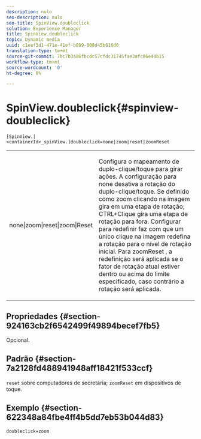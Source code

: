 ```yaml
---
description: nulo
seo-description: nulo
seo-title: SpinView.doubleclick
solution: Experience Manager
title: SpinView.doubleclick
topic: Dynamic media
uuid: c1eef3d1-471e-41ef-b899-008d45b616d0
translation-type: tm+mt
source-git-commit: 7bc7b3a86fbcdc57cfdc31745fae3afc06e44b15
workflow-type: tm+mt
source-wordcount: '0'
ht-degree: 0%

---
```



# SpinView.doubleclick{#spinview-doubleclick}

`[SpinView.|<containerId>_spinView.]doubleclick=none|zoom|reset|zoomReset`

<table id="table_E314540D347D47699C04EB80D20C0721"> 
 <tbody> 
  <tr> 
   <td colname="col1"> <p> <span class="codeph"> none|zoom|reset|zoom|Reset  </span> </p> </td> 
   <td colname="col2"> <p> Configura o mapeamento de duplo-clique/toque para girar ações. A configuração para <span class="codeph"> none </span> desativa a rotação do duplo-clique/toque. Se definido como <span class="codeph"> zoom </span> clicando na imagem gira em uma etapa de rotação; CTRL+Clique gira uma etapa de rotação para fora. Configurar para <span class="codeph"> redefinir </span> faz com que um único clique na imagem redefina a rotação para o nível de rotação inicial. Para <span class="codeph"> zoomReset </span>, a redefinição será aplicada se o fator de rotação atual estiver dentro ou acima do limite especificado, caso contrário a rotação será aplicada. </p> </td> 
  </tr> 
 </tbody> 
</table>

## Propriedades {#section-924163cb2f6542499f49894becef7fb5}

Opcional.

## Padrão {#section-7a2128fd488941948aff18421f533ccf}

`reset` sobre computadores de secretária;  `zoomReset` em dispositivos de toque.

## Exemplo {#section-622348a84fbe4ff4b5dd7eb53b044d83}

`doubleclick=zoom`
